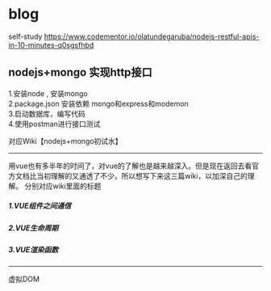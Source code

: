 # blog
self-study 
https://www.codementor.io/olatundegaruba/nodejs-restful-apis-in-10-minutes-q0sgsfhbd

## nodejs+mongo 实现http接口

1.安装node , 安装mongo<br/>
2.package.json 安装依赖 mongo和express和modemon<br/>
3.启动数据库，编写代码<br/>
4.使用postman进行接口测试<br/>

对应Wiki【nodejs+mongo初试水】

------------------------------------------------------------------------------------------------------------------------------------------

用vue也有多半年的时间了，对vue的了解也是越来越深入。但是现在返回去看官方文档比当初理解的又通透了不少，所以想写下来这三篇wiki，以加深自己的理解。
分别对应wiki里面的标题
##### 1.VUE组件之间通信

##### 2.VUE生命周期

##### 3.VUE渲染函数

------------------------------------------------------------------------------------------------------------------------------------------
虚拟DOM
